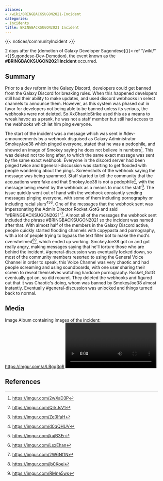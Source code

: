 ```yaml
---
aliases:
- /wiki/BRINGBACKSUGON2021-Incident
categories:
- Incidents
title: BRINGBACKSUGON2021 Incident
---  
```


{{< notices/communityIncident >}} 

2 days after the [demotion of Galaxy Developer Sugondese]({{< ref "/wiki/" >}}Sugondese-Dev-Demotion), the event known as the **#BRINGBACKSUGON2021 Incident** occurred.

## Summary

Prior to a dev reform in the Galaxy Discord, developers could get banned from the Galaxy Discord for breaking rules. When this happened developers still had their ability to make updates, and used discord webhooks in select channels to announce them. However, as this system was phased out in favor for developers not being able to be banned unless its serious, the webhooks were not deleted. So XxChaoticStrike used this as a means to wreak havoc as a prank, he was not a staff member but still had access to the webhooks which let him ping everyone.

The start of the incident was a message which was sent in #dev-announcements by a webhook disguised as Galaxy Administrator SmokeyJoe38 which pinged everyone, stated that he was a pedophile, and showed an image of Smokey saying he does not believe in numbers[^1]. This was deleted not too long after, to which the same exact message was sent by the same exact webhook. Everyone in the discord server had been pinged twice and #general-discussion was starting to get flooded with people wondering about the pings. Screenshots of the webhook saying the message was being spammed. Staff started to tell the community that the accusations were fake and that SmokeyJoe38 is not a pedophile[^2], with the message being resent by the webhook as a means to mock the staff[^3]. The issue quickly went out of hand with the webhook constantly sending messages pinging everyone, with some of them including pornography or including racial slurs[^4][^5][^6]. One of the messages that the webhook sent was impersonating the Admin Director Rocket_GotG and said "#BRINGBACKSUGON2021"[^7]. Almost all of the messages the webhook sent included the phrase #BRINGBACKSUGON2021 so the incident was named after that. With almost half of the members in the Galaxy Discord active, people quickly started flooding channels with copypasta and pornography, with a lot of people trying to bypass the text filter bot to make the mod's overwhelmed[^8][^9], which ended up working. SmokeyJoe38 got on and got really angry, making messages saying that he'll torture those who are behind the incident. #general-discussion was eventually locked down, so most of the community members resorted to using the General Voice Channel in order to speak, this Voice Channel was very chaotic and had people screaming and using soundboards, with one user sharing their screen to reveal themselves watching hardcore pornography. Rocket_GotG eventually got on, so did rcouret. They deleted the webhooks and figured out that it was Chaotic's doing, whom was banned by SmokeyJoe38 almost instantly. Eventually #general-discussion was unlocked and things turned back to normal.

## Media

Image Album containing images of the incident: <https://imgur.com/a/LBgq3qR> ![Video showing a part of the incident
(WARNING MIGHT HAVE NSFW
CONTENT)](Bringbacksugon2021_incident.mp4 "Video showing a part of the incident (WARNING MIGHT HAVE NSFW CONTENT)")

## References

<references />

[^1]: <https://imgur.com/2wXaD3P>

[^2]: <https://imgur.com/QrkJsV1>

[^3]: <https://imgur.com/Ze0lfaH>

[^4]: <https://imgur.com/d0qQHUV>

[^5]: <https://imgur.com/kujB3Er>

[^6]: <https://imgur.com/LsxEhan>

[^7]: <https://imgur.com/2W6Nf1N>

[^8]: <https://imgur.com/jb0Koei>

[^9]: <https://imgur.com/RMne5ws>
